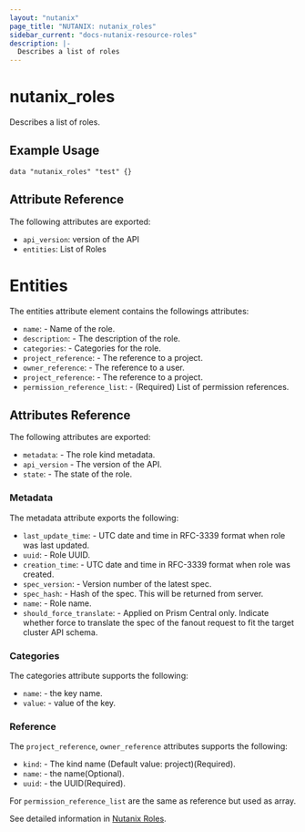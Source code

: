 ```yaml
---
layout: "nutanix"
page_title: "NUTANIX: nutanix_roles"
sidebar_current: "docs-nutanix-resource-roles"
description: |-
  Describes a list of roles
---
```


# nutanix_roles

Describes a list of roles.

## Example Usage

```hcl
data "nutanix_roles" "test" {}
```

## Attribute Reference

The following attributes are exported:

* `api_version`: version of the API
* `entities`: List of Roles

# Entities

The entities attribute element contains the followings attributes:

* `name`: - Name of the role.
* `description`: - The description of the role.
* `categories`: - Categories for the role.
* `project_reference`: - The reference to a project.
* `owner_reference`: - The reference to a user.
* `project_reference`: - The reference to a project.
* `permission_reference_list`: - (Required) List of permission references.

## Attributes Reference

The following attributes are exported:

* `metadata`: - The role kind metadata.
* `api_version` - The version of the API.
* `state`: - The state of the role.

### Metadata

The metadata attribute exports the following:

* `last_update_time`: - UTC date and time in RFC-3339 format when role was last updated.
* `uuid`: - Role UUID.
* `creation_time`: - UTC date and time in RFC-3339 format when role was created.
* `spec_version`: - Version number of the latest spec.
* `spec_hash`: - Hash of the spec. This will be returned from server.
* `name`: - Role name.
* `should_force_translate`: - Applied on Prism Central only. Indicate whether force to translate the spec of the fanout request to fit the target cluster API schema.

### Categories

The categories attribute supports the following:

* `name`: - the key name.
* `value`: - value of the key.

### Reference

The `project_reference`, `owner_reference` attributes supports the following:

* `kind`: - The kind name (Default value: project)(Required).
* `name`: - the name(Optional).
* `uuid`: - the UUID(Required).

For `permission_reference_list` are the same as reference but used as array.

See detailed information in [Nutanix Roles](https://www.nutanix.dev/api_references/prism-central-v3/#/3de7424ca8221-list-the-roles).
